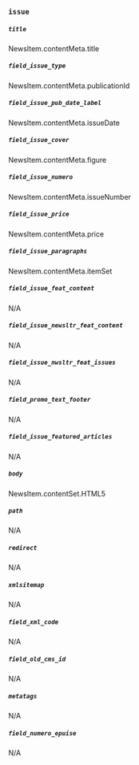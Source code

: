 
### `issue`

##### `title`

NewsItem.contentMeta.title

##### `field_issue_type`

NewsItem.contentMeta.publicationId

##### `field_issue_pub_date_label`

NewsItem.contentMeta.issueDate

##### `field_issue_cover`

NewsItem.contentMeta.figure

##### `field_issue_numero`

NewsItem.contentMeta.issueNumber

##### `field_issue_price`

NewsItem.contentMeta.price

##### `field_issue_paragraphs`

NewsItem.contentMeta.itemSet

##### `field_issue_feat_content`

N/A

##### `field_issue_newsltr_feat_content`

N/A

##### `field_issue_nwsltr_feat_issues`

N/A

##### `field_promo_text_footer`

N/A

##### `field_issue_featured_articles`

N/A

##### `body`

NewsItem.contentSet.HTML5

##### `path`

N/A

##### `redirect`

N/A

##### `xmlsitemap`

N/A

##### `field_xml_code`

N/A

##### `field_old_cms_id`

N/A

##### `metatags`

N/A

##### `field_numero_epuise`

N/A
